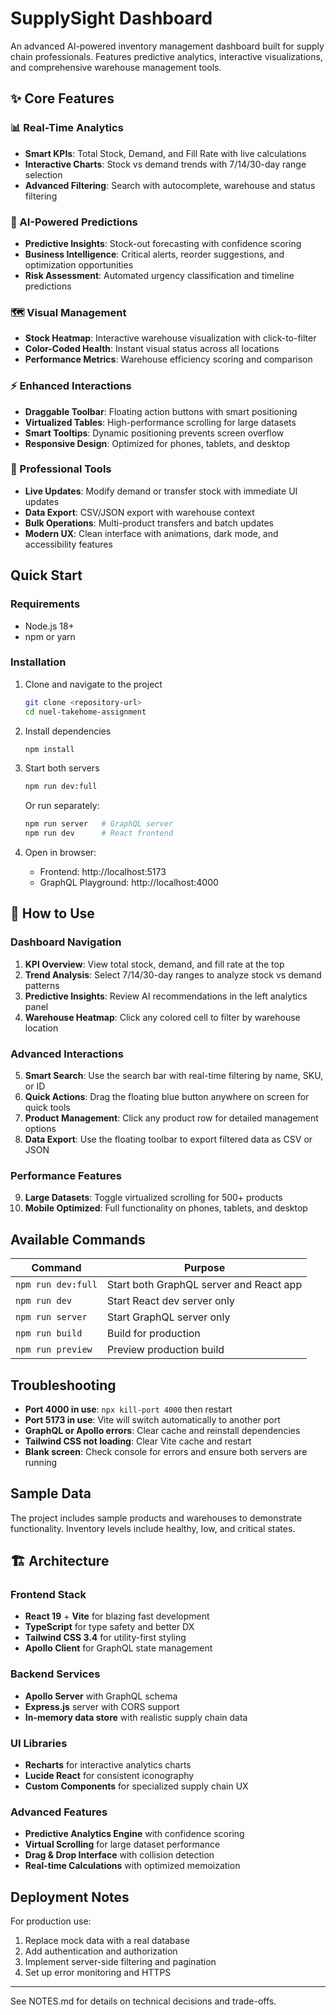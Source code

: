 # SupplySight Dashboard

An advanced AI-powered inventory management dashboard built for supply chain professionals. Features predictive analytics, interactive visualizations, and comprehensive warehouse management tools.

## ✨ Core Features

### 📊 Real-Time Analytics
- **Smart KPIs**: Total Stock, Demand, and Fill Rate with live calculations  
- **Interactive Charts**: Stock vs demand trends with 7/14/30-day range selection  
- **Advanced Filtering**: Search with autocomplete, warehouse and status filtering  

### 🔮 AI-Powered Predictions
- **Predictive Insights**: Stock-out forecasting with confidence scoring
- **Business Intelligence**: Critical alerts, reorder suggestions, and optimization opportunities
- **Risk Assessment**: Automated urgency classification and timeline predictions

### 🗺️ Visual Management
- **Stock Heatmap**: Interactive warehouse visualization with click-to-filter
- **Color-Coded Health**: Instant visual status across all locations
- **Performance Metrics**: Warehouse efficiency scoring and comparison

### ⚡ Enhanced Interactions
- **Draggable Toolbar**: Floating action buttons with smart positioning
- **Virtualized Tables**: High-performance scrolling for large datasets
- **Smart Tooltips**: Dynamic positioning prevents screen overflow
- **Responsive Design**: Optimized for phones, tablets, and desktop

### 🔧 Professional Tools
- **Live Updates**: Modify demand or transfer stock with immediate UI updates  
- **Data Export**: CSV/JSON export with warehouse context
- **Bulk Operations**: Multi-product transfers and batch updates
- **Modern UX**: Clean interface with animations, dark mode, and accessibility features

## Quick Start

### Requirements
- Node.js 18+  
- npm or yarn

### Installation

1. Clone and navigate to the project
   ```bash
   git clone <repository-url>
   cd nuel-takehome-assignment
   ```

2. Install dependencies
   ```bash
   npm install
   ```

3. Start both servers
   ```bash
   npm run dev:full
   ```

   Or run separately:
   ```bash
   npm run server   # GraphQL server
   npm run dev      # React frontend
   ```

4. Open in browser:
   - Frontend: http://localhost:5173  
   - GraphQL Playground: http://localhost:4000  

## 🚀 How to Use

### Dashboard Navigation
1. **KPI Overview**: View total stock, demand, and fill rate at the top
2. **Trend Analysis**: Select 7/14/30-day ranges to analyze stock vs demand patterns
3. **Predictive Insights**: Review AI recommendations in the left analytics panel
4. **Warehouse Heatmap**: Click any colored cell to filter by warehouse location

### Advanced Interactions
5. **Smart Search**: Use the search bar with real-time filtering by name, SKU, or ID
6. **Quick Actions**: Drag the floating blue button anywhere on screen for quick tools
7. **Product Management**: Click any product row for detailed management options
8. **Data Export**: Use the floating toolbar to export filtered data as CSV or JSON

### Performance Features
9. **Large Datasets**: Toggle virtualized scrolling for 500+ products
10. **Mobile Optimized**: Full functionality on phones, tablets, and desktop

## Available Commands

| Command | Purpose |
|---------|---------|
| `npm run dev:full` | Start both GraphQL server and React app |
| `npm run dev` | Start React dev server only |
| `npm run server` | Start GraphQL server only |
| `npm run build` | Build for production |
| `npm run preview` | Preview production build |

## Troubleshooting

- **Port 4000 in use**: `npx kill-port 4000` then restart  
- **Port 5173 in use**: Vite will switch automatically to another port  
- **GraphQL or Apollo errors**: Clear cache and reinstall dependencies  
- **Tailwind CSS not loading**: Clear Vite cache and restart  
- **Blank screen**: Check console for errors and ensure both servers are running  

## Sample Data

The project includes sample products and warehouses to demonstrate functionality. Inventory levels include healthy, low, and critical states.

## 🏗️ Architecture

### Frontend Stack
- **React 19** + **Vite** for blazing fast development
- **TypeScript** for type safety and better DX
- **Tailwind CSS 3.4** for utility-first styling
- **Apollo Client** for GraphQL state management

### Backend Services  
- **Apollo Server** with GraphQL schema
- **Express.js** server with CORS support
- **In-memory data store** with realistic supply chain data

### UI Libraries
- **Recharts** for interactive analytics charts
- **Lucide React** for consistent iconography  
- **Custom Components** for specialized supply chain UX

### Advanced Features
- **Predictive Analytics Engine** with confidence scoring
- **Virtual Scrolling** for large dataset performance
- **Drag & Drop Interface** with collision detection
- **Real-time Calculations** with optimized memoization

## Deployment Notes

For production use:
1. Replace mock data with a real database  
2. Add authentication and authorization  
3. Implement server-side filtering and pagination  
4. Set up error monitoring and HTTPS  

---

See NOTES.md for details on technical decisions and trade-offs.
